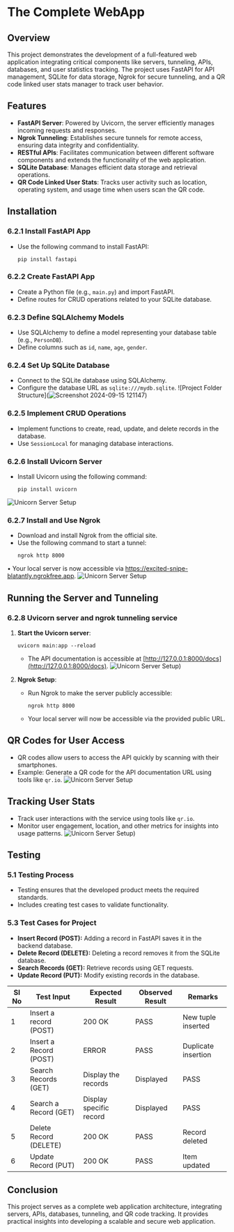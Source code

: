 # The Complete WebApp

## Overview
This project demonstrates the development of a full-featured web application integrating critical components like servers, tunneling, APIs, databases, and user statistics tracking. The project uses FastAPI for API management, SQLite for data storage, Ngrok for secure tunneling, and a QR code linked user stats manager to track user behavior.

## Features
- **FastAPI Server**: Powered by Uvicorn, the server efficiently manages incoming requests and responses.
- **Ngrok Tunneling**: Establishes secure tunnels for remote access, ensuring data integrity and confidentiality.
- **RESTful APIs**: Facilitates communication between different software components and extends the functionality of the web application.
- **SQLite Database**: Manages efficient data storage and retrieval operations.
- **QR Code Linked User Stats**: Tracks user activity such as location, operating system, and usage time when users scan the QR code.

## Installation

### 6.2.1 Install FastAPI App
- Use the following command to install FastAPI:
  ```
  pip install fastapi
  ```

### 6.2.2 Create FastAPI App
- Create a Python file (e.g., `main.py`) and import FastAPI.
- Define routes for CRUD operations related to your SQLite database.

### 6.2.3 Define SQLAlchemy Models
- Use SQLAlchemy to define a model representing your database table (e.g., `PersonDB`).
- Define columns such as `id`, `name`, `age`, `gender`.

### 6.2.4 Set Up SQLite Database
- Connect to the SQLite database using SQLAlchemy.
- Configure the database URL as `sqlite:///mydb.sqlite`.
![Project Folder Structure](![Screenshot 2024-09-15 121147](https://github.com/user-attachments/assets/6d0303c0-4a89-4d7d-81fb-15fd4950e245))


### 6.2.5 Implement CRUD Operations
- Implement functions to create, read, update, and delete records in the database.
- Use `SessionLocal` for managing database interactions.

### 6.2.6 Install Uvicorn Server
- Install Uvicorn using the following command:
  ```
  pip install uvicorn
  ```
![Unicorn Server Setup](![image](https://github.com/user-attachments/assets/44a93190-6b89-4832-947e-c1162df6518f))

### 6.2.7 Install and Use Ngrok
- Download and install Ngrok from the official site.
- Use the following command to start a tunnel:
  ```
  ngrok http 8000
  ```
• Your local server is now accessible via https://excited-snipe-blatantly.ngrokfree.app.
![Unicorn Server Setup](![image](https://github.com/user-attachments/assets/c1c98572-3ca2-4af3-87a4-f66604473132))

## Running the Server and Tunneling

### 6.2.8 Uvicorn server and ngrok tunneling service
1. **Start the Uvicorn server**:
   ```
   uvicorn main:app --reload
   ```
   - The API documentation is accessible at [http://127.0.0.1:8000/docs](http://127.0.0.1:8000/docs).
![Unicorn Server Setup](![image](https://github.com/user-attachments/assets/928d4f6e-3d12-4084-a751-0669c52a5349)))

2. **Ngrok Setup**:
   - Run Ngrok to make the server publicly accessible:
     ```
     ngrok http 8000
     ```
   - Your local server will now be accessible via the provided public URL.

## QR Codes for User Access
- QR codes allow users to access the API quickly by scanning with their smartphones.
- Example: Generate a QR code for the API documentation URL using tools like `qr.io`.
![Unicorn Server Setup](![image](https://github.com/user-attachments/assets/c1c98572-3ca2-4af3-87a4-f66604473132))

## Tracking User Stats
- Track user interactions with the service using tools like `qr.io`.
- Monitor user engagement, location, and other metrics for insights into usage patterns.
![Unicorn Server Setup](![image](https://github.com/user-attachments/assets/dc078522-fa3f-4b8a-9b8c-f7a6aeb2827b)
))


## Testing

### 5.1 Testing Process
- Testing ensures that the developed product meets the required standards.
- Includes creating test cases to validate functionality.

### 5.3 Test Cases for Project
- **Insert Record (POST):** Adding a record in FastAPI saves it in the backend database.
- **Delete Record (DELETE):** Deleting a record removes it from the SQLite database.
- **Search Records (GET):** Retrieve records using GET requests.
- **Update Record (PUT):** Modify existing records in the database.

| Sl No | Test Input              | Expected Result      | Observed Result | Remarks             |
|-------|-------------------------|----------------------|-----------------|---------------------|
| 1     | Insert a record (POST)   | 200 OK               | PASS            | New tuple inserted  |
| 2     | Insert a Record (POST)   | ERROR                | PASS            | Duplicate insertion |
| 3     | Search Records (GET)     | Display the records  | Displayed       | PASS                |
| 4     | Search a Record (GET)    | Display specific record | Displayed    | PASS                |
| 5     | Delete Record (DELETE)   | 200 OK               | PASS            | Record deleted      |
| 6     | Update Record (PUT)      | 200 OK               | PASS            | Item updated        |

## Conclusion
This project serves as a complete web application architecture, integrating servers, APIs, databases, tunneling, and QR code tracking. It provides practical insights into developing a scalable and secure web application.
